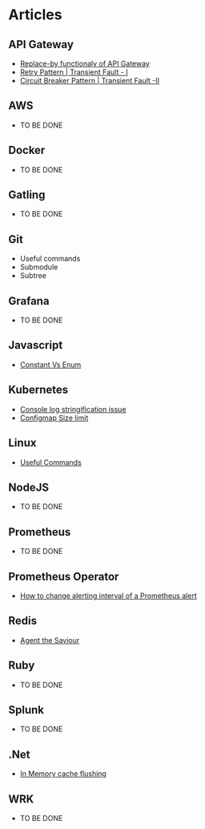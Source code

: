 # Articles

## API Gateway  
* [Replace-by functionaly of API Gateway](ApiGateway/Art-1/apigateway_replaceby_functionality.md)
* [Retry Pattern | Transient Fault - I](ApiGateway/Art-2/TransientFault-I.md)
* [Circuit Breaker Pattern | Transient Fault -II](ApiGateway/Art-3/TransientFault-II.md)

## AWS
* TO BE DONE

## Docker
* TO BE DONE

## Gatling
* TO BE DONE

## Git
* Useful commands
* Submodule
* Subtree

## Grafana
* TO BE DONE

## Javascript
* [Constant Vs Enum](JavaScript/Art-1/const_vs_enum.md)

## Kubernetes
* [Console log stringification issue](Kubernetes/Art-1/console_log_strigification_issue.md)
* [Configmap Size limit](Kubernetes/Art-2/configmap_size_limit.md)


## Linux
* [Useful Commands](Linux/Art-1/useful_commands.md)

## NodeJS
* TO BE DONE

## Prometheus 
* TO BE DONE

## Prometheus Operator
* [How to change alerting interval of a Prometheus alert](PrometheusOperator/Art-1/change_alert_interval.md)

## Redis
* [Agent the Saviour](Redis/Art-1/Agent_the_Saviour.md)

## Ruby
* TO BE DONE

## Splunk
* TO BE DONE

## .Net
* [In Memory cache flushing](DotNet/Art-1/inmemory_cache_flushing.md)

## WRK
* TO BE DONE
